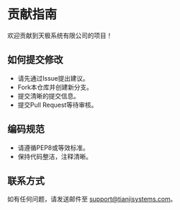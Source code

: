 # 贡献指南

欢迎贡献到天极系统有限公司的项目！

## 如何提交修改
- 请先通过Issue提出建议。
- Fork本仓库并创建新分支。
- 提交清晰的提交信息。
- 提交Pull Request等待审核。

## 编码规范
- 请遵循PEP8或等效标准。
- 保持代码整洁，注释清晰。

## 联系方式
如有任何问题，请发送邮件至 support@tianjisystems.com。
